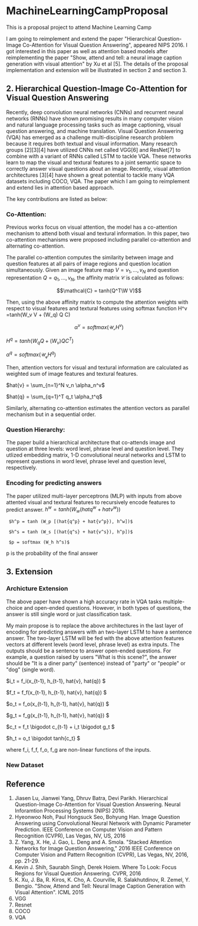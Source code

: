 

# MachineLearningCampProposal
This is a proposal project to attend Machine Learning Camp

I am going to reimplement and extend the paper "Hierarchical Question-Image Co-Attention for Visual Question Answering", appeared NIPS 2016. I got interested in this paper as well as attention based models after reimplementing the paper "Show, attend and tell: a neural image caption generation with visual attention" by Xu et al [5].
The details of the proposal implementation and extension will be illustrated in section 2 and section 3. 

## 2. Hierarchical Question-Image Co-Attention for Visual Question Answering

Recently, deep convolution neural networks (CNNs) and recurrent neural networks (RNNs) have shown promising results in many computer vision and natural language processing tasks such as image captioning, visual question answering, and machine translation. Visual Question Answering (VQA) has emerged as a challenge multi-discipline research problem because it requires both textual and visual information. Many research groups [2][3][4] have utilized CNNs net called VGG[6] and ResNet[7] to combine with a variant of RNNs called LSTM to tackle VQA. These networks learn to map the visual and textural features to a joint semantic space to correctly answer visual questions about an image. Recently, visual attention architectures [3][4] have shown a great potential to tackle many VQA datasets including COCO, VQA. The paper which I am going to reimplement and extend lies in attention based approach. 

The key contributions are listed as below:
### Co-Attention:
Previous works focus on visual attention, the model has a co-attention mechanism to attend both visual and textural information. In this paper, two co-attention mechanisms were proposed including parallel co-attention and alternating co-attention. 

The parallel co-attention computes the similarity between image and question features at all pairs of image regions and question location simultaneously. Given an image feature map $V = {{v_1},\dots,{v_N}}$ and question representation $Q = {{q_1}, \dots, {v_N}}$, the affinity matrix $\mathcal{C}$ is calculated as follows:
            
  $$\mathcal{C} = tanh(Q^T\W V)$$

Then, using the above affinity matrix to compute the attention weights with respect to visual features and textural features using softmax function
  H^v =tanh(W_v V + (W_q) Q C)  
  
  $$\alpha^v = softmax(\mathcal{U_v}H^v)$$
  
  $H^q =tanh(W_q Q + (W_v) Q C^T)$  
  
  $\alpha^q = softmax(\mathcal{U_q}H^q)$
  
  Then, attention vectors for visual and textural information are calculated as weighted sum of image features and textural features.
  
  $hat{v} = \sum_{n=1}^N v_n \alpha_n^v$
  
  $hat{q} = \sum_{q=1}^T q_t \alpha_t^q$
  
Similarly, alternating co-attention estimates the attention vectors as parallel mechanism but in a sequential order.

### Question Hierarchy:
The paper build a hierarchical architecture that co-attends image and question at three levels: word level, phrase level and question level. They utlized embedding matrix, 1-D convolutional neural networks and LSTM to represent questions in word level, phrase level and question level, respectively. 

### Encoding for predicting answers
The paper utilized multi-layer perceptrons (MLP) with inputs from above attented visual and textural features to recursively encode features to predict answer. 
     $h^w = tanh (W_w (hat{q^w} + hat{v^w}))$
     
     $h^p = tanh (W_p [(hat{q^p} + hat{v^p}), h^w])$
     
     $h^s = tanh (W_s [(hat{q^s} + hat{v^s}), h^p])$
     
     $p = softmax (W_h h^s)$
     
p is the probability of the final answer

## 3. Extension
### Archicture Extension

The above paper have shown a high accuracy rate in VQA tasks multiple-choice and open-ended questions. However, in both types of questions, the answer is still single word or just classification task. 

My main propose is to replace the above architectures in the last layer of encoding for predicting answers with an two-layer LSTM to have a sentence answer. The two-layer LSTM will be fed with the above attention features vectors at different levels (word level, phrase level) as extra inputs. The outputs should be a sentence to answer open-ended questions. For example, a question raised by users "What is this scene?", the answer should be "It is a diner party" (sentence) instead of "party" or "people" or "dog" (single word). 

$i_t = f_i(x_{t-1}, h_{t-1}, hat{v}, hat{q}) $

$f_t = f_f(x_{t-1}, h_{t-1}, hat{v}, hat{q}) $

$o_t = f_o(x_{t-1}, h_{t-1}, hat{v}, hat{q}) $

$g_t = f_g(x_{t-1}, h_{t-1}, hat{v}, hat{q}) $

$c_t = f_t \bigodot c_{t-1} + i_t \bigodot g_t $

$h_t = o_t \bigodot tanh{c_t} $

where f_i, f_f, f_o, f_g are non-linear functions of the inputs.

### New Dataset




## Reference

1. Jiasen Lu, Jianwei Yang, Dhruv Batra, Devi Parikh. Hierarchical Question-Image Co-Attention for Visual Question Answering. Neural Inforamtion Processing Systems (NIPS) 2016. 
2. Hyeonwoo Noh, Paul Hongsuck Seo, Bohyung Han. Image Question Answering using Convolutional Neural Network with Dynamic Parameter Prediction. IEEE Conference on Computer Vision and Pattern Recognition (CVPR), Las Vegas, NV, US, 2016
3. Z. Yang, X. He, J. Gao, L. Deng and A. Smola. "Stacked Attention Networks for Image Question Answering," 2016 IEEE Conference on Computer Vision and Pattern Recognition (CVPR), Las Vegas, NV, 2016, pp. 21-29.
4. Kevin J. Shih, Saurabh Singh, Derek Hoiem. Where To Look: Focus Regions for Visual Question Answering. CVPR, 2016
5. K. Xu, J. Ba, R. Kiros, K. Cho, A. Courville, R. Salakhutdinov, R. Zemel, Y. Bengio. "Show, Attend and Tell: Neural Image Caption Generation with Visual Attention". ICML 2015
6. VGG
7. Resnet
8. COCO
9. VQA

